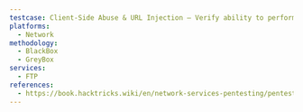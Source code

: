 ```yaml
---
testcase: Client-Side Abuse & URL Injection – Verify ability to perform arbitrary FTP commands or port scans via forged inputs
platforms: 
  - Network
methodology: 
  - BlackBox
  - GreyBox
services:
  - FTP
references:
  - https://book.hacktricks.wiki/en/network-services-pentesting/pentesting-ftp/index.html
---
```

